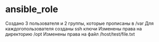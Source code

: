 # ansible_role

Создано 3 пользователя и 2 группы, которые прописаны в /var
Для каждогопользователя созданы ssh ключи
Изменены права на директорию /opt
Изменены права на файл /host/test/file.txt
